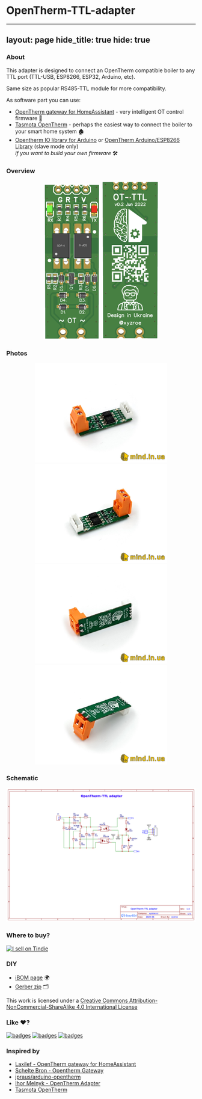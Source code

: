 # OpenTherm-TTL-adapter
---
layout: page
hide_title: true
hide: true                          
---
### About
This adapter is designed to connect an OpenTherm compatible boiler to any TTL port (TTL-USB, ESP8266, ESP32, Arduino, etc).  

Same size as popular RS485-TTL module for more compatibility.  

As software part you can use:
- [OpenTherm gateway for HomeAssistant](https://github.com/Laxilef/OTGateway) - very intelligent OT control firmware 🧠  
- [Tasmota OpenTherm](https://tasmota.github.io/docs/OpenTherm/) - perhaps the easiest way to connect the boiler to your smart home system 🏚  
- [Opentherm IO library for Arduino](https://github.com/jpraus/arduino-opentherm) or [OpenTherm Arduino/ESP8266 Library](https://github.com/ihormelnyk/opentherm_library/) (slave mode only)  
  *if you want to build your own firmware* 🛠

### Overview
<div align="center">
<img width="30%" src="https://raw.githubusercontent.com/xyzroe/OpenTherm-TTL-adapter/master/images/top.png">
<img width="30%" src="https://raw.githubusercontent.com/xyzroe/OpenTherm-TTL-adapter/master/images/bottom.png">
</div>

### Photos
<div align="center">
<img width="70%" src="https://raw.githubusercontent.com/xyzroe/OpenTherm-TTL-adapter/master/images/1.jpeg">
<img width="70%" src="https://raw.githubusercontent.com/xyzroe/OpenTherm-TTL-adapter/master/images/2.jpeg">
</div>
<div align="center">
<img width="70%" src="https://raw.githubusercontent.com/xyzroe/OpenTherm-TTL-adapter/master/images/3.jpeg">
<img width="70%" src="https://raw.githubusercontent.com/xyzroe/OpenTherm-TTL-adapter/master/images/4.jpeg">
</div>

### Schematic
![Schematic](https://raw.githubusercontent.com/xyzroe/OpenTherm-TTL-adapter/master/images/Schematic.png)

### Where to buy?
<a href="https://www.tindie.com/stores/mind/?ref=offsite_badges&utm_source=sellers_xyzroe&utm_medium=badges&utm_campaign=badge_large"><img src="https://d2ss6ovg47m0r5.cloudfront.net/badges/tindie-larges.png" alt="I sell on Tindie" height="120"></a>

### DIY
- [iBOM page](./files/iBOM.html) 🌍
- [Gerber zip](./files/Gerber_v0.2.zip) 🗂

This work is licensed under a <a rel="license" href="http://creativecommons.org/licenses/by-nc-sa/4.0/">Creative Commons Attribution-NonCommercial-ShareAlike 4.0 International License</a>

### Like ♥️?
[![badges](https://badges.aleen42.com/src/buymeacoffee.svg)](https://www.buymeacoffee.com/xyzroe) 
[![badges](https://badges.aleen42.com/src/github.svg)](https://github.com/sponsors/xyzroe)
[![badges](https://badges.aleen42.com/src/paypal.svg)](http://paypal.me/xyzroe) 

### Inspired by
- [Laxilef - OpenTherm gateway for HomeAssistant](https://github.com/Laxilef/OTGateway)
- [Schelte Bron - Opentherm Gateway](https://otgw.tclcode.com/)
- [jpraus/arduino-opentherm](https://github.com/jpraus/arduino-opentherm)  
- [Ihor Melnyk - OpenTherm Adapter](http://ihormelnyk.com/opentherm_adapter)  
- [Tasmota OpenTherm](https://tasmota.github.io/docs/OpenTherm/)

